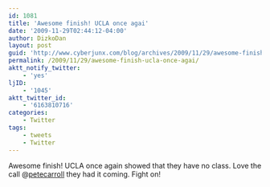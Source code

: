 ```yaml
---
id: 1081
title: 'Awesome finish! UCLA once agai'
date: '2009-11-29T02:44:12-04:00'
author: DizkoDan
layout: post
guid: 'http://www.cyberjunx.com/blog/archives/2009/11/29/awesome-finish-ucla-once-agai/'
permalink: /2009/11/29/awesome-finish-ucla-once-agai/
aktt_notify_twitter:
    - 'yes'
ljID:
    - '1045'
aktt_twitter_id:
    - '6163810716'
categories:
    - Twitter
tags:
    - tweets
    - Twitter
---
```


Awesome finish! UCLA once again showed that they have no class. Love the call @[petecarroll](http://twitter.com/petecarroll) they had it coming. Fight on!